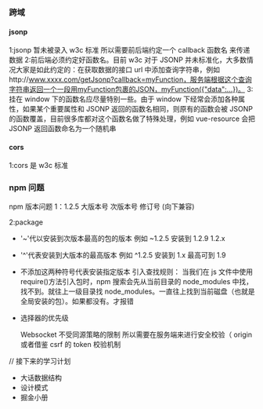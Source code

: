 ### 跨域

#### jsonp

1:jsonp 暂未被录入 w3c 标准 所以需要前后端约定一个 callback 函数名 来传递数据
2:前后端必须约定好函数名。目前 w3c 对于 JSONP 并未标准化，大多数情况大家是如此约定的：在获取数据的接口 url 中添加查询字符串，例如http://www.xxxx.com/getJsonp?callback=myFunction，服务端根据这个查询字符串返回一个一段用myFunction包裹的JSON，myFunction({"data":...})。
3:挂在 window 下的函数名应尽量特别一些。由于 window 下经常会添加各种属性，如果某个重要属性和 JSONP 返回的函数名相同，则原有的函数会被 JSONP 的函数覆盖，目前很多库都对这个函数名做了特殊处理，例如 vue-resource 会把 JSONP 返回函数命名为一个随机串

#### cors

1:cors 是 w3c 标准

### npm 问题

npm 版本问题
1：1.2.5 大版本号 次版本号 修订号 (向下兼容)

2:package

- '~'代以安装到次版本最高的包的版本 例如 ~1.2.5 安装到 1.2.9 1.2.x
- '^'代表安装到大版本的最高版本 例如 ^1.2.5 安装到 1.x 最高可到 1.9
- 不添加这两种符号代表安装指定版本
  引入查找规则： 当我们在 js 文件中使用 require()方法引入包时，npm 搜索会先从当前目录的 node_modules 中找，找不到。就往上一级目录找 node_modules。一直往上找到当前磁盘（也就是全局安装的包）。如果都没有。才报错
- 选择器的优先级

  Websocket 不受同源策略的限制 所以需要在服务端来进行安全校验（ origin 或者借鉴 csrf 的 token 校验机制


// 接下来的学习计划
- 大话数据结构
- 设计模式
- 掘金小册